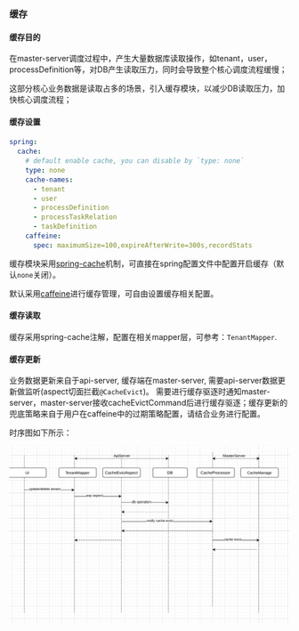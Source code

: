 ### 缓存

#### 缓存目的

在master-server调度过程中，产生大量数据库读取操作，如tenant，user，processDefinition等，对DB产生读取压力，同时会导致整个核心调度流程缓慢；

这部分核心业务数据是读取占多的场景，引入缓存模块，以减少DB读取压力，加快核心调度流程；

#### 缓存设置

```yaml
spring:
  cache:
    # default enable cache, you can disable by `type: none`
    type: none
    cache-names:
      - tenant
      - user
      - processDefinition
      - processTaskRelation
      - taskDefinition
    caffeine:
      spec: maximumSize=100,expireAfterWrite=300s,recordStats
```

缓存模块采用[spring-cache](https://spring.io/guides/gs/caching/)机制，可直接在spring配置文件中配置开启缓存（默认`none`关闭）。

默认采用[caffeine](https://github.com/ben-manes/caffeine)进行缓存管理，可自由设置缓存相关配置。

#### 缓存读取

缓存采用spring-cache注解，配置在相关mapper层，可参考：`TenantMapper`.

#### 缓存更新

业务数据更新来自于api-server, 缓存端在master-server, 需要api-server数据更新做监听(aspect切面拦截`@CacheEvict`)。
需要进行缓存驱逐时通知master-server，master-server接收cacheEvictCommand后进行缓存驱逐；缓存更新的兜底策略来自于用户在caffeine中的过期策略配置，请结合业务进行配置。

时序图如下所示：

<img src="/img/cache-evict.png" alt="cache-evict" style="zoom: 67%;" />
